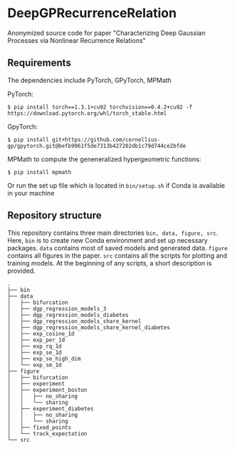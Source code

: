 # DeepGPRecurrenceRelation
Anonymized source code for paper "Characterizing Deep Gaussian Processes via Nonlinear Recurrence Relations"

## Requirements

The dependencies include PyTorch, GPyTorch, MPMath

PyTorch:
```
$ pip install torch==1.3.1+cu92 torchvision==0.4.2+cu92 -f https://download.pytorch.org/whl/torch_stable.html
```
GpyTorch:
```
$ pip install git+https://github.com/cornellius-gp/gpytorch.git@befb9961f5de7313b427202db1c79d744ce2bfde
```
MPMath to compute the geneneralized hypergeometric functions:
```
$ pip install mpmath
```
Or run the set up file which is located in ```bin/setup.sh``` if Conda is available in your machine

## Repository structure
This repository contains three main directories ```bin, data, figure, src```. Here, ```bin``` is to create new Conda environment and set up necessary packages. ```data``` contains most of saved models and generated data. ```figure``` contains all figures in the paper. ```src``` contains all the scripts for plotting and training models. At the beginning of any scripts, a short description is provided.

```
.
├── bin
├── data
│   ├── bifurcation
│   ├── dgp_regression_models_3
│   ├── dgp_regression_models_diabetes
│   ├── dgp_regression_models_share_kernel
│   ├── dgp_regression_models_share_kernel_diabetes
│   ├── exp_cosine_1d
│   ├── exp_per_1d
│   ├── exp_rq_1d
│   ├── exp_se_1d
│   ├── exp_se_high_dim
│   └── exp_sm_1d
├── figure
│   ├── bifurcation
│   ├── experiment
│   ├── experiment_boston
│   │   ├── no_sharing
│   │   └── sharing
│   ├── experiment_diabetes
│   │   ├── no_sharing
│   │   └── sharing
│   ├── fixed_points
│   └── track_expectation
└── src
```

